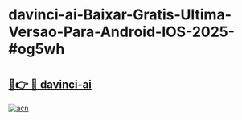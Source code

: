 # davinci-ai-Baixar-Gratis-Ultima-Versao-Para-Android-IOS-2025-#og5wh

# <h2><a href="https://ainizakaria.my?title=davinci-ai&ref=22M">🔗👉 🔴 davinci-ai</a></h2>

[![acn](https://github.com/user-attachments/assets/0f9c940e-d8b0-45ae-aac7-cd30a18b3e1c)](https://ainizakaria.my?title=davinci-ai&ref=22M)

